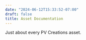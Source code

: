 ```yaml
---
date: "2024-06-12T15:33:52-07:00"
draft: false
title: Asset Documentation
---
```


Just about every PV Creations asset.